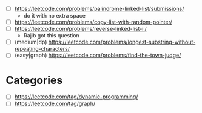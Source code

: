 - [ ] https://leetcode.com/problems/palindrome-linked-list/submissions/
    - do it with no extra space
- [ ] https://leetcode.com/problems/copy-list-with-random-pointer/
- [ ] https://leetcode.com/problems/reverse-linked-list-ii/
    - Rajib got this question
- [ ] (medium|dp) https://leetcode.com/problems/longest-substring-without-repeating-characters/
- [ ] (easy|graph) https://leetcode.com/problems/find-the-town-judge/

# Categories
- [ ] https://leetcode.com/tag/dynamic-programming/
- [ ] https://leetcode.com/tag/graph/